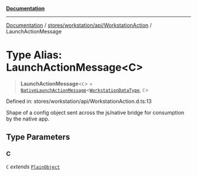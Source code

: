 [**Documentation**](../../../../../index.md)

***

[Documentation](../../../../../index.md) / [stores/workstation/api/WorkstationAction](../index.md) / LaunchActionMessage

# Type Alias: LaunchActionMessage\<C\>

> **LaunchActionMessage**\<`C`\> = [`NativeLaunchActionMessage`](../../../../native/api/NativeAction/interfaces/NativeLaunchActionMessage.md)\<[`WorkstationDataType`](../../WorkstationDataType/enumerations/WorkstationDataType.md), `C`\>

Defined in: stores/workstation/api/WorkstationAction.d.ts:13

Shape of a config object sent across the js/native bridge for consumption by the native app.

## Type Parameters

### C

`C` *extends* [`PlainObject`](../../../../../perspective-client/type-aliases/PlainObject.md)
